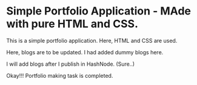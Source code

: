 # Simple Portfolio Application - MAde with pure HTML and CSS.

This is a simple portfolio application. Here, HTML and CSS are used.

Here, blogs are to be updated. I had added dummy blogs here.

I will add blogs after I publish in HashNode. (Sure..)


Okay!!! Portfolio making task is completed.